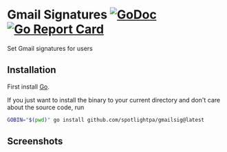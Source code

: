 # Gmail Signatures [![GoDoc](https://godoc.org/github.com/spotlightpa/gmailsig?status.svg)](https://godoc.org/github.com/spotlightpa/gmailsig) [![Go Report Card](https://goreportcard.com/badge/github.com/spotlightpa/gmailsig)](https://goreportcard.com/report/github.com/spotlightpa/gmailsig)

Set Gmail signatures for users

## Installation

First install [Go](http://golang.org).

If you just want to install the binary to your current directory and don't care about the source code, run

```bash
GOBIN="$(pwd)" go install github.com/spotlightpa/gmailsig@latest
```

## Screenshots

```
```
